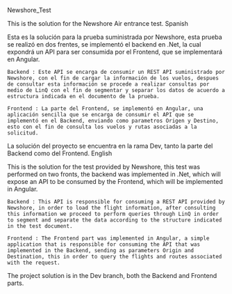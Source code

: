 Newshore_Test

This is the solution for the Newshore Air entrance test.
Spanish

Esta es la solución para la prueba suministrada por Newshore, esta prueba se realizó en dos frentes, se implementó el backend en .Net, la cual expondrá un API para ser consumida por el Frontend, que se implementará en Angular.

    Backend : Este API se encarga de consumir un REST API suministrado por Newshore, con el fin de cargar la información de los vuelos, despues de consultar esta información se procede a realizar consultas por medio de LinQ con el fin de segmentar y separar los datos de acuerdo a estructura indicada en el documento de la prueba.

    Frontend : La parte del Frontend, se implementó en Angular, una aplicación sencilla que se encarga de consumir el API que se implementó en el Backend, enviando como parametros Origen y Destino, esto con el fin de consulta los vuelos y rutas asociadas a la solicitud.

La solución del proyecto se encuentra en la rama Dev, tanto la parte del Backend como del Frontend.
English

This is the solution for the test provided by Newshore, this test was performed on two fronts, the backend was implemented in .Net, which will expose an API to be consumed by the Frontend, which will be implemented in Angular.

    Backend : This API is responsible for consuming a REST API provided by Newshore, in order to load the flight information, after consulting this information we proceed to perform queries through LinQ in order to segment and separate the data according to the structure indicated in the test document.

    Frontend : The Frontend part was implemented in Angular, a simple application that is responsible for consuming the API that was implemented in the Backend, sending as parameters Origin and Destination, this in order to query the flights and routes associated with the request.

The project solution is in the Dev branch, both the Backend and Frontend parts.
